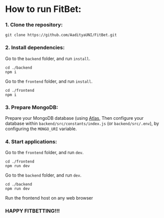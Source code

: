 # How to run FitBet:

### 1. Clone the repository:
```
git clone https://github.com/AadityaUNI/FitBet.git
```

### 2. Install dependencies:

Go to the `backend` folder, and run `install`.

```
cd ./backend
npm i
```

Go to the `frontend` folder, and run `install`.

```
cd ./frontend
npm i
```

### 3. Prepare MongoDB:

Prepare your MongoDB database (using [Atlas](https://www.mongodb.com/cloud/atlas),
Then configure your database within `backend/src/constants/index.js` (or `backend/src/.env`), by configuring the `MONGO_URI` variable.

### 4. Start applications:

Go to the `frontend` folder, and run `dev`.

```
cd ./frontend
npm run dev
```

Go to the `backend` folder, and run `dev`.

```
cd ./backend
npm run dev
```

Run the frontend host on any web browser

### HAPPY FITBETTING!!!
